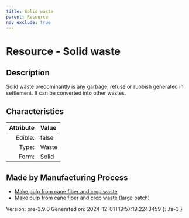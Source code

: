 ```yaml
---
title: Solid waste
parent: Resource
nav_exclude: true
---
```

# Resource - Solid waste

## Description
Solid waste predominantly is any garbage, refuse or rubbish generated in settlement. It can be converted into other wastes.

## Characteristics

| Attribute      | Value |
|--------:|:------|
|Edible:|false|
|Type:|Waste|
|Form:|Solid|
 
## Made by Manufacturing Process

- [Make pulp from cane fiber and crop waste](../process/make-pulp-from-cane-fiber-and-crop-waste.html)
- [Make pulp from cane fiber and crop waste (large batch)](../process/make-pulp-from-cane-fiber-and-crop-waste--large-batch-.html)



    

Version: pre-3.9.0 Generated on: 2024-12-01T19:57:19.2243459
{: .fs-3 }
